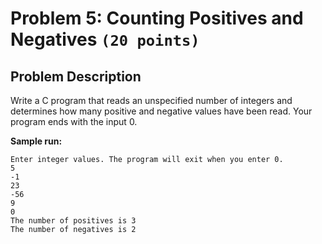 # Problem 5: Counting Positives and Negatives `(20 points)`

## Problem Description
Write a C program that reads an unspecified number of integers and determines how many positive and negative values have been read. Your program ends with the input 0.

**Sample run:**
```
Enter integer values. The program will exit when you enter 0.
5
-1
23
-56
9
0
The number of positives is 3
The number of negatives is 2
```

